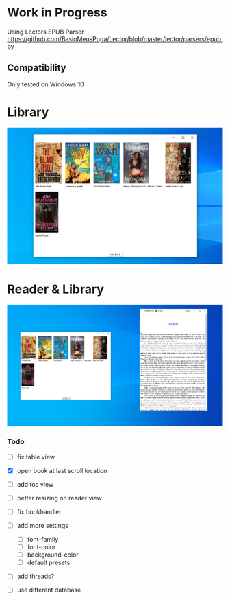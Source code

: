 # Work in Progress

Using Lectors EPUB Parser\
https://github.com/BasioMeusPuga/Lector/blob/master/lector/parsers/epub.py 

## Compatibility
Only tested on Windows 10




# Library
![image info](static/screenshot.png "Library")

# Reader & Library
![image info](static/Screenshot02.png "LIbrary")

### Todo
- [ ] fix table view
- [X] open book at last scroll location
- [ ] add toc view
- [ ] better resizing on reader view
- [ ] fix bookhandler 
- [ ] add more settings
  - [ ] font-family
  - [ ] font-color
  - [ ] background-color
  - [ ] default presets 
- [ ] add threads?
- [ ] use different database
  
